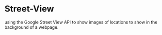 # Street-View
using the Google Street View API to show images of locations to show in the background of a webpage. 
